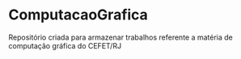 # ComputacaoGrafica
Repositório criada para armazenar trabalhos referente a matéria de computação gráfica do CEFET/RJ
